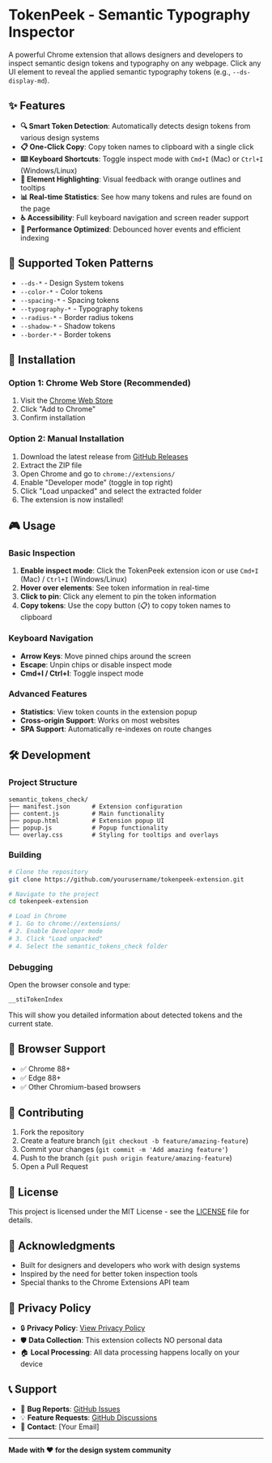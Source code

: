 # TokenPeek - Semantic Typography Inspector

A powerful Chrome extension that allows designers and developers to inspect semantic design tokens and typography on any webpage. Click any UI element to reveal the applied semantic typography tokens (e.g., `--ds-display-md`).

## ✨ Features

- **🔍 Smart Token Detection**: Automatically detects design tokens from various design systems
- **📋 One-Click Copy**: Copy token names to clipboard with a single click
- **⌨️ Keyboard Shortcuts**: Toggle inspect mode with `Cmd+I` (Mac) or `Ctrl+I` (Windows/Linux)
- **🎯 Element Highlighting**: Visual feedback with orange outlines and tooltips
- **📊 Real-time Statistics**: See how many tokens and rules are found on the page
- **♿ Accessibility**: Full keyboard navigation and screen reader support
- **🚀 Performance Optimized**: Debounced hover events and efficient indexing

## 🎯 Supported Token Patterns

- `--ds-*` - Design System tokens
- `--color-*` - Color tokens  
- `--spacing-*` - Spacing tokens
- `--typography-*` - Typography tokens
- `--radius-*` - Border radius tokens
- `--shadow-*` - Shadow tokens
- `--border-*` - Border tokens

## 🚀 Installation

### Option 1: Chrome Web Store (Recommended)
1. Visit the [Chrome Web Store](link-to-be-added)
2. Click "Add to Chrome"
3. Confirm installation

### Option 2: Manual Installation
1. Download the latest release from [GitHub Releases](link-to-be-added)
2. Extract the ZIP file
3. Open Chrome and go to `chrome://extensions/`
4. Enable "Developer mode" (toggle in top right)
5. Click "Load unpacked" and select the extracted folder
6. The extension is now installed!

## 🎮 Usage

### Basic Inspection
1. **Enable inspect mode**: Click the TokenPeek extension icon or use `Cmd+I` (Mac) / `Ctrl+I` (Windows/Linux)
2. **Hover over elements**: See token information in real-time
3. **Click to pin**: Click any element to pin the token information
4. **Copy tokens**: Use the copy button (📋) to copy token names to clipboard

### Keyboard Navigation
- **Arrow Keys**: Move pinned chips around the screen
- **Escape**: Unpin chips or disable inspect mode
- **Cmd+I / Ctrl+I**: Toggle inspect mode

### Advanced Features
- **Statistics**: View token counts in the extension popup
- **Cross-origin Support**: Works on most websites
- **SPA Support**: Automatically re-indexes on route changes

## 🛠️ Development

### Project Structure
```
semantic_tokens_check/
├── manifest.json      # Extension configuration
├── content.js         # Main functionality
├── popup.html         # Extension popup UI
├── popup.js           # Popup functionality
└── overlay.css        # Styling for tooltips and overlays
```

### Building
```bash
# Clone the repository
git clone https://github.com/yourusername/tokenpeek-extension.git

# Navigate to the project
cd tokenpeek-extension

# Load in Chrome
# 1. Go to chrome://extensions/
# 2. Enable Developer mode
# 3. Click "Load unpacked"
# 4. Select the semantic_tokens_check folder
```

### Debugging
Open the browser console and type:
```javascript
__stiTokenIndex
```
This will show you detailed information about detected tokens and the current state.

## 📱 Browser Support

- ✅ Chrome 88+
- ✅ Edge 88+
- ✅ Other Chromium-based browsers

## 🤝 Contributing

1. Fork the repository
2. Create a feature branch (`git checkout -b feature/amazing-feature`)
3. Commit your changes (`git commit -m 'Add amazing feature'`)
4. Push to the branch (`git push origin feature/amazing-feature`)
5. Open a Pull Request

## 📄 License

This project is licensed under the MIT License - see the [LICENSE](LICENSE) file for details.

## 🙏 Acknowledgments

- Built for designers and developers who work with design systems
- Inspired by the need for better token inspection tools
- Special thanks to the Chrome Extensions API team

## 📄 Privacy Policy

- 🔒 **Privacy Policy**: [View Privacy Policy](link-to-be-added)
- 🛡️ **Data Collection**: This extension collects NO personal data
- 🏠 **Local Processing**: All data processing happens locally on your device

## 📞 Support

- 🐛 **Bug Reports**: [GitHub Issues](link-to-be-added)
- 💡 **Feature Requests**: [GitHub Discussions](link-to-be-added)
- 📧 **Contact**: [Your Email]

---

**Made with ❤️ for the design system community**
